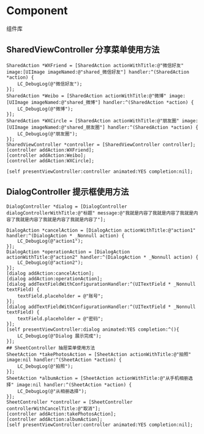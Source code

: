 # Component
组件库
## SharedViewController 分享菜单使用方法

    SharedAction *WXFriend = [SharedAction actionWithTitle:@"微信好友" image:[UIImage imageNamed:@"shared_微信好友"] handler:^(SharedAction *action) {
        LC_DebugLog(@"微信好友");
    }];
    SharedAction *Weibo = [SharedAction actionWithTitle:@"微博" image:[UIImage imageNamed:@"shared_微博"] handler:^(SharedAction *action) {
        LC_DebugLog(@"微博");
    }];
    SharedAction *WXCircle = [SharedAction actionWithTitle:@"朋友圈" image:[UIImage imageNamed:@"shared_朋友圈"] handler:^(SharedAction *action) {
        LC_DebugLog(@"朋友圈");
    }];
    SharedViewController *controller = [SharedViewController controller];
    [controller addAction:WXFriend];
    [controller addAction:Weibo];
    [controller addAction:WXCircle];
    
    [self presentViewController:controller animated:YES completion:nil];

## DialogController 提示框使用方法

    DialogController *dialog = [DialogController dialogControllerWithTitle:@"标题" message:@"我就是内容了我就是内容了我就是内容了我就是内容了我就是内容了我就是内容了"];
    
    DialogAction *cancelAction = [DialogAction actionWithTitle:@"action1" handler:^(DialogAction * _Nonnull action) {
        LC_DebugLog(@"action1");
    }];
    DialogAction *operationAction = [DialogAction actionWithTitle:@"action2" handler:^(DialogAction * _Nonnull action) {
        LC_DebugLog(@"action2");
    }];
    [dialog addAction:cancelAction];
    [dialog addAction:operationAction];
    [dialog addTextFieldWithConfigurationHandler:^(UITextField * _Nonnull textField) {
        textField.placeholder = @"账号";
    }];
    [dialog addTextFieldWithConfigurationHandler:^(UITextField * _Nonnull textField) {
        textField.placeholder = @"密码";
    }];
    [self presentViewController:dialog animated:YES completion:^(){
        LC_DebugLog(@"Dialog 展示完成");
    }];
    ## SheetController 抽屉菜单使用方法
    SheetAction *takePhotosAction = [SheetAction actionWithTitle:@"拍照" image:nil handler:^(SheetAction *action) {
        LC_DebugLog(@"拍照");
    }];
    SheetAction *albumAction = [SheetAction actionWithTitle:@"从手机相册选择" image:nil handler:^(SheetAction *action) {
        LC_DebugLog(@"从相册选择");
    }];
    SheetController *controller = [SheetController controllerWithCancelTitle:@"取消"];
    [controller addAction:takePhotosAction];
    [controller addAction:albumAction];
    [self presentViewController:controller animated:YES completion:nil];
